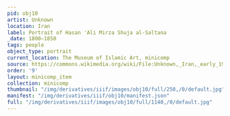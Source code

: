 ```yaml
---
pid: obj10
artist: Unknown
location: Iran
label: Portrait of Hasan 'Ali Mirza Shuja al-Saltana
_date: 1800–1850
tags: people
object_type: portrait
current_location: The Museum of Islamic Art, minicomp
source: https://commons.wikimedia.org/wiki/File:Unknown,_Iran,_early_19th_Century_-_Portrait_of_Hasan_%27Ali_Mirza_Shuja_al-Saltana_-_Google_Art_Project.jpg
order: '9'
layout: minicomp_item
collection: minicomp
thumbnail: "/img/derivatives/iiif/images/obj10/full/250,/0/default.jpg"
manifest: "/img/derivatives/iiif/obj10/manifest.json"
full: "/img/derivatives/iiif/images/obj10/full/1140,/0/default.jpg"
---
```

